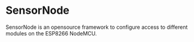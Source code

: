 # SensorNode
SensorNode is an opensource framework to configure access to different modules on the ESP8266 NodeMCU.
